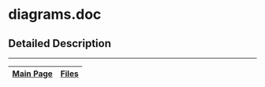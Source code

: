 # diagrams.doc #



## Detailed Description ##




---
| [Main Page](Doxygen.md) | [Files](Doxygen_files.md) |
|:------------------------|:--------------------------|